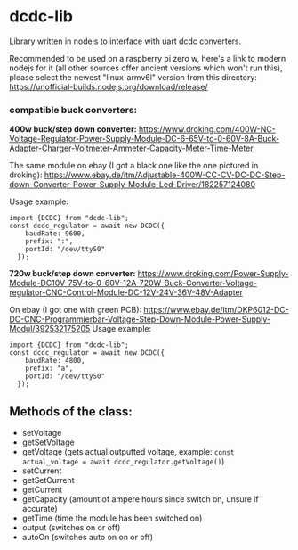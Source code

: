 # dcdc-lib

Library written in nodejs to interface with uart dcdc converters.

Recommended to be used on a raspberry pi zero w, here's a link to modern nodejs for it (all other sources offer ancient versions which won't run this), please select the newest "linux-armv6l" version from this directory: https://unofficial-builds.nodejs.org/download/release/

### compatible buck converters:

**400w buck/step down converter:**
https://www.droking.com/400W-NC-Voltage-Regulator-Power-Supply-Module-DC-6-65V-to-0-60V-8A-Buck-Adapter-Charger-Voltmeter-Ammeter-Capacity-Meter-Time-Meter

The same module on ebay (I got a black one like the one pictured in droking): https://www.ebay.de/itm/Adjustable-400W-CC-CV-DC-DC-Step-down-Converter-Power-Supply-Module-Led-Driver/182257124080

Usage example:
```
import {DCDC} from "dcdc-lib";
const dcdc_regulator = await new DCDC({
    baudRate: 9600,
    prefix: ":",
    portId: "/dev/ttyS0"
  });
```

**720w buck/step down converter:**
https://www.droking.com/Power-Supply-Module-DC10V-75V-to-0-60V-12A-720W-Buck-Converter-Voltage-regulator-CNC-Control-Module-DC-12V-24V-36V-48V-Adapter

On ebay (I got one with green PCB):
https://www.ebay.de/itm/DKP6012-DC-DC-CNC-Programmierbar-Voltage-Step-Down-Module-Power-Supply-Modul/392532175205
Usage example:
```
import {DCDC} from "dcdc-lib";
const dcdc_regulator = await new DCDC({
    baudRate: 4800,
    prefix: "a",
    portId: "/dev/ttyS0"
  });
```

## Methods of the class:
* setVoltage
* getSetVoltage
* getVoltage (gets actual outputted voltage, example: `const actual_voltage = await dcdc_regulator.getVoltage()`)
* setCurrent
* getSetCurrent
* getCurrent
* getCapacity (amount of ampere hours since switch on, unsure if accurate)
* getTime (time the module has been switched on)
* output (switches on or off)
* autoOn (switches auto on on or off)
